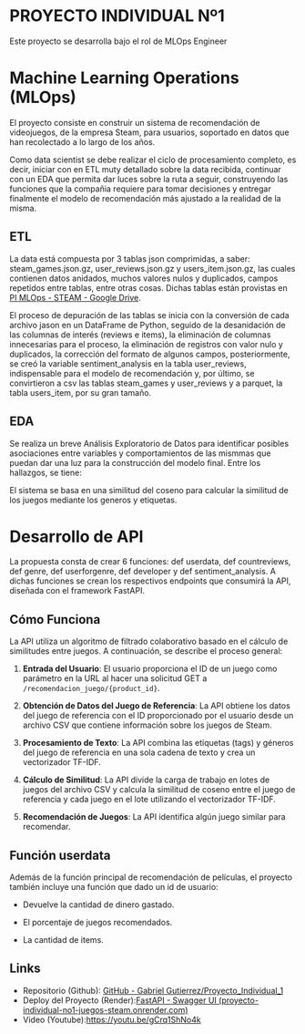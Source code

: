 #                       **PROYECTO INDIVIDUAL Nº1**

Este proyecto se desarrolla bajo el rol de MLOps Engineer

# Machine Learning Operations (MLOps)

El proyecto consiste en construir un sistema de recomendación de videojuegos, de la empresa Steam, para usuarios, soportado en datos que han recolectado a lo largo de los años.

Como data scientist se debe realizar el ciclo de procesamiento completo, es decir, iniciar con en ETL muty detallado sobre la data recibida, continuar con un EDA que permita dar luces sobre la ruta a seguir, construyendo las funciones que la compañia requiere para tomar decisiones y entregar finalmente el modelo de recomendación más ajustado a la realidad de la misma.

## ETL

La data está compuesta por 3 tablas json comprimidas, a saber: steam_games.json.gz, user_reviews.json.gz y users_item.json.gz, las cuales contienen datos anidados, muchos valores nulos y duplicados, campos repetidos entre tablas, entre otras cosas. Dichas tablas están provistas en [PI MLOps - STEAM - Google Drive](https://drive.google.com/drive/folders/1HqBG2-sUkz_R3h1dZU5F2uAzpRn7BSpj).

El proceso de depuración de las tablas se inicia con la conversión de cada archivo jason en un DataFrame de Python, seguido de la desanidación de las columnas de interés (reviews e items), la eliminación de columnas innecesarias para el proceso, la eliminación de registros con valor nulo y duplicados, la corrección del formato de algunos campos, posteriormente, se creó la variable sentiment_analysis en la tabla user_reviews, indispensable para el modelo de recomendación y, por último, se convirtieron a csv las tablas steam_games y user_reviews y a parquet, la tabla users_item, por su gran tamaño.

## EDA

Se realiza un breve Análisis Exploratorio de Datos para identificar posibles asociaciones entre variables y comportamientos de las mismmas que puedan dar una luz para la construcción del modelo final. Entre los hallazgos, se tiene:

El sistema se basa en una similitud del coseno para calcular la similitud de los juegos mediante los generos y etiquetas.

# Desarrollo de API

La propuesta consta de crear 6 funciones: def userdata, def countreviews, def genre, def userforgenre, def developer y def sentiment_analysis. A dichas funciones se crean los respectivos endpoints que consumirá la API, diseñada con el framework FastAPI.

## Cómo Funciona

La API utiliza un algoritmo de filtrado colaborativo basado en el cálculo de similitudes entre juegos. A continuación, se describe el proceso general:

1. **Entrada del Usuario**: El usuario proporciona el ID de un juego como parámetro en la URL al hacer una solicitud GET a `/recomendacion_juego/{product_id}`.

2. **Obtención de Datos del Juego de Referencia**: La API obtiene los datos del juego de referencia con el ID proporcionado por el usuario desde un archivo CSV que contiene información sobre los juegos de Steam.

3. **Procesamiento de Texto**: La API combina las etiquetas (tags) y géneros del juego de referencia en una sola cadena de texto y crea un vectorizador TF-IDF.

4. **Cálculo de Similitud**: La API divide la carga de trabajo en lotes de juegos del archivo CSV y calcula la similitud de coseno entre el juego de referencia y cada juego en el lote utilizando el vectorizador TF-IDF.

5. **Recomendación de Juegos**: La API identifica algún juego similar para recomendar.



## Función userdata

Además de la función principal de recomendación de películas, el proyecto también incluye una función que dado un id de usuario:

- Devuelve la cantidad de dinero gastado.

- El porcentaje de juegos recomendados.

-  La cantidad de items.

  

## Links

- Repositorio (Github): [GitHub - Gabriel Gutierrez/Proyecto_Individual_1](https://github.com/gfgm2508/Proyecto_Individual_1)
- Deploy del Proyecto (Render):[FastAPI - Swagger UI (proyecto-individual-no1-juegos-steam.onrender.com)](https://proyecto-individual-no1-juegos-steam.onrender.com/docs)
- Video (Youtube):https://youtu.be/gCrq1ShNo4k